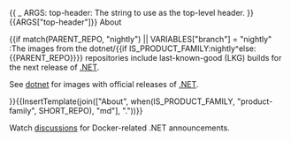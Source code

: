 {{
    _ ARGS:
      top-header: The string to use as the top-level header.
}}{{ARGS["top-header"]}} About

{{if match(PARENT_REPO, "nightly") || VARIABLES["branch"] = "nightly"
:The images from the dotnet/{{if IS_PRODUCT_FAMILY:nightly^else:{{PARENT_REPO}}}} repositories include last-known-good (LKG) builds for the next release of [.NET](https://github.com/dotnet/core).

See [dotnet](https://hub.docker.com/_/microsoft-dotnet/) for images with official releases of [.NET](https://github.com/dotnet/core).

}}{{InsertTemplate(join(["About", when(IS_PRODUCT_FAMILY, "product-family", SHORT_REPO), "md"], "."))}}

Watch [discussions](https://github.com/dotnet/dotnet-docker/discussions/categories/announcements) for Docker-related .NET announcements.
